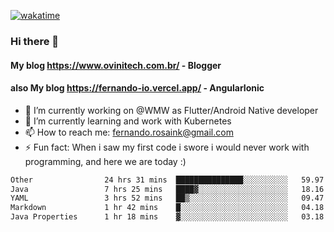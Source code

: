 [![wakatime](https://wakatime.com/badge/user/d5892087-17e6-46ab-8384-91a71a9b88d8.svg)](https://wakatime.com/@d5892087-17e6-46ab-8384-91a71a9b88d8)
### Hi there 👋

#### My blog https://www.ovinitech.com.br/ - Blogger
#### also My blog https://fernando-io.vercel.app/ - AngularIonic

- 🔭 I’m currently working on @WMW as Flutter/Android Native developer
- 🌱 I’m currently learning and work with Kubernetes
- 📫 How to reach me: fernando.rosaink@gmail.com 
- ⚡ Fun fact: When i saw my first code i swore i would never work with programming, and here we are today :)

<!--START_SECTION:waka-->

```txt
Other                24 hrs 31 mins  ███████████████░░░░░░░░░░   59.97 %
Java                 7 hrs 25 mins   ████▓░░░░░░░░░░░░░░░░░░░░   18.16 %
YAML                 3 hrs 52 mins   ██▒░░░░░░░░░░░░░░░░░░░░░░   09.47 %
Markdown             1 hr 42 mins    █░░░░░░░░░░░░░░░░░░░░░░░░   04.18 %
Java Properties      1 hr 18 mins    ▓░░░░░░░░░░░░░░░░░░░░░░░░   03.18 %
```

<!--END_SECTION:waka-->
